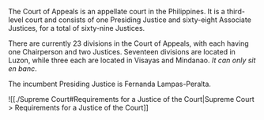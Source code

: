 The Court of Appeals is an appellate court in the Philippines. It is a third-level court and consists of one Presiding Justice and sixty-eight Associate Justices, for a total of sixty-nine Justices.

There are currently 23 divisions in the Court of Appeals, with each having one Chairperson and two Justices. Seventeen divisions are located in Luzon, while three each are located in Visayas and Mindanao. *It can only sit en banc*.

The incumbent Presiding Justice is Fernanda Lampas-Peralta.

![[./Supreme Court#Requirements for a Justice of the Court|Supreme Court > Requirements for a Justice of the Court]]
